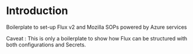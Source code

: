 # Introduction

Boilerplate to set-up Flux v2 and Mozilla SOPs powered by Azure services

Caveat : This is only a boilerplate to show how Flux can be structured with both configurations and Secrets. 



